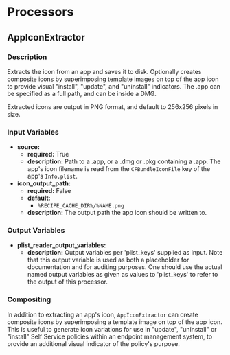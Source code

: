 # Processors

## AppIconExtractor

### Description

Extracts the icon from an app and saves it to disk. Optionally creates composite
icons by superimposing template images on top of the app icon to provide visual
"install", "update", and "uninstall" indicators. The .app can be specified as a
full path, and can be inside a DMG.

Extracted icons are output in PNG format, and default to 256x256 pixels in size.

### Input Variables

- **source:**
    - **required:** True
    - **description:** Path to a .app, or a .dmg or .pkg containing a .app. The app's icon filename is read from the `CFBundleIconFile` key of the app's `Info.plist`.
- **icon_output_path:**
    - **required:** False
    - **default:**
        - `%RECIPE_CACHE_DIR%/%NAME.png`
    - **description:** The output path the app icon should be written to.

### Output Variables
- **plist\_reader\_output\_variables:**
    - **description:** Output variables per 'plist\_keys' supplied as input. Note that this output variable is used as both a placeholder for documentation and for auditing purposes. One should use the actual named output variables as given as values to 'plist\_keys' to refer to the output of this processor.

### Compositing

In addition to extracting an app's icon, `AppIconExtractor` can create composite
icons by superimposing a template image on top of the app icon. This is useful
to generate icon variations for use in "update", "uninstall" or "install" Self
Service policies within an endpoint management system, to provide an additional
visual indicator of the policy's purpose.


